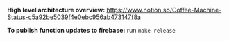 **High level architecture overview:** https://www.notion.so/Coffee-Machine-Status-c5a92be5039f4e0ebc956ab473147f8a

**To publish function updates to firebase:** run `make release`
